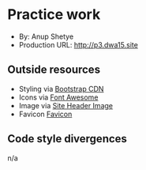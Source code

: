 # Practice work
+ By: Anup Shetye
+ Production URL: <http://p3.dwa15.site>

## Outside resources
+ Styling via [Bootstrap CDN](https://www.bootstrapcdn.com)
+ Icons via [Font Awesome](https://fontawesome.com)
+ Image via [Site Header Image](https://wordpress.org/plugins/easy-bmi-calculator/)
+ Favicon [Favicon](https://www.favicon.cc/)

## Code style divergences
n/a